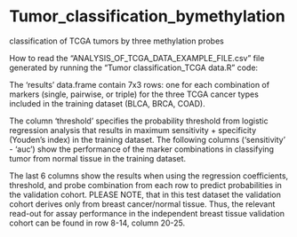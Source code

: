 # Tumor_classification_bymethylation
classification of TCGA tumors by three methylation probes

How to read the “ANALYSIS_OF_TCGA_DATA_EXAMPLE_FILE.csv” file generated by running the “Tumor classification_TCGA data.R” code:

The ‘results’ data.frame contain 7x3 rows: one for each combination of markers (single, pairwise, or triple) for the three TCGA cancer types included in the training dataset (BLCA, BRCA, COAD). 

The column ‘threshold’ specifies the probability threshold from logistic regression analysis that results in maximum sensitivity + specificity (Youden’s index) in the training dataset. The following columns (‘sensitivity’ - ‘auc’) show the performance of the marker combinations in classifying tumor from normal tissue in the training dataset. 

The last 6 columns show the results when using the regression coefficients, threshold, and probe combination from each row to predict probabilities in the validation cohort. PLEASE NOTE, that in this test dataset the validation cohort derives only from breast cancer/normal tissue. Thus, the relevant read-out for assay performance in the independent breast tissue validation cohort can be found in row 8-14, column 20-25. 
